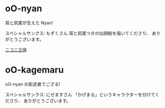# oO-nyan

耳と尻尾が生えた Nyan!

スペシャルサンクス: もずくさん
耳と尻尾つきの似顔絵を描いてくださり、
ありがとうございます。

[ニコニ立体](https://3d.nicovideo.jp/works/td75906 )

# oO-kagemaru

oO-nyan の影武者でござる!

スペシャルサンクス: にせますさん
「かげまる」というキャラクターを付けてくださり、
ありがとうございます。
